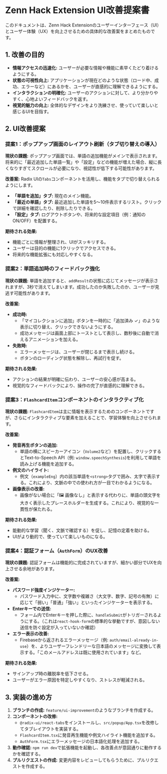 # Zenn Hack Extension UI改善提案書

このドキュメントは、Zenn Hack Extensionのユーザーインターフェース（UI）とユーザー体験（UX）を向上させるための具体的な改善案をまとめたものです。

## 1. 改善の目的

*   **情報アクセスの迅速化:** ユーザーが必要な情報や機能に素早くたどり着けるようにする。
*   **状態の可視性向上:** アプリケーションが現在どのような状態（ロード中、成功、エラーなど）にあるかを、ユーザーが直感的に理解できるようにする。
*   **インタラクションの明確化:** ユーザーのアクションに対して、より分かりやすく、心地よいフィードバックを返す。
*   **視覚的魅力の向上:** 全体的なデザインをより洗練させ、使っていて楽しいと感じるUIを目指す。

## 2. UI改善提案

### 提案1：ポップアップ画面のレイアウト刷新（タブ切り替えの導入）

**現状の課題:**
ポップアップ画面では、単語の追加機能がメインで表示されます。将来的に「最近追加した単語一覧」や「設定」などの機能が増えた場合、縦に長くなりすぎてスクロールが必要になり、視認性が低下する可能性があります。

**改善案:**
Radix UIの`Tabs`コンポーネントを活用し、機能をタブで切り替えられるようにします。

*   **「単語を追加」タブ:** 現在のメイン機能。
*   **「最近の単語」タブ:** 最近追加した単語を5〜10件表示するリスト。クリックで詳細を確認したり、削除したりできる。
*   **「設定」タブ:** ログアウトボタンや、将来的な設定項目（例：通知のON/OFF）を配置する。

**期待される効果:**
*   機能ごとに情報が整理され、UIがスッキリする。
*   ユーザーは目的の機能に1クリックでアクセスできる。
*   将来的な機能拡張にも対応しやすくなる。

### 提案2：単語追加時のフィードバック強化

**現状の課題:**
単語を追加すると、`addResult`の状態に応じてメッセージが表示されますが、3秒で消えてしまいます。成功したのか失敗したのか、ユーザーが見逃す可能性があります。

**改善案:**
*   **成功時:**
    *   「マイコレクションに追加」ボタンを一時的に「追加済み ✓」のような表示に切り替え、クリックできないようにする。
    *   成功メッセージは画面上部にトーストとして表示し、数秒後に自動で消えるアニメーションを加える。
*   **失敗時:**
    *   エラーメッセージは、ユーザーが閉じるまで表示し続ける。
    *   ボタンのローディング状態を解除し、再試行を促す。

**期待される効果:**
*   アクションの結果が明確に伝わり、ユーザーの安心感が高まる。
*   視覚的なフィードバックにより、操作の完了が直感的に理解できる。

### 提案3：`FlashcardItem`コンポーネントのインタラクティブ化

**現状の課題:**
`FlashcardItem`は主に情報を表示するためのコンポーネントですが、さらにインタラクティブな要素を加えることで、学習体験を向上させられます。

**改善案:**
*   **発音再生ボタンの追加:**
    *   単語の横にスピーカーアイコン（`Volume2`など）を配置し、クリックするとText-to-Speech API（例: `window.speechSynthesis`)を利用して単語を読み上げる機能を追加する。
*   **例文のハイライト:**
    *   例文（`exampleEng`）内の該当単語を`<strong>`タグで囲み、太字で表示する。これにより、文脈の中での使われ方が一目でわかるようになる。
*   **画像表示の改善:**
    *   画像がない場合に「🖼️ 画像なし」と表示する代わりに、単語の頭文字を大きく表示したプレースホルダーを生成する。これにより、視覚的な一貫性が保たれる。

**期待される効果:**
*   能動的な学習（聞く、文脈で確認する）を促し、記憶の定着を助ける。
*   UIがより動的で、使っていて楽しいものになる。

### 提案4：認証フォーム（`AuthForm`）のUX改善

**現状の課題:**
認証フォームは機能的に完成されていますが、細かい部分でUXを向上させる余地があります。

**改善案:**
*   **パスワード強度インジケーター:**
    *   パスワード入力中に、文字数や複雑さ（大文字、数字、記号の有無）に応じて「弱い」「普通」「強い」といったインジケーターを表示する。
*   **Enterキーでの送信:**
    *   フォーム内でEnterキーを押した際に、`handleSubmit`がトリガーされるようにする。（これは`react-hook-form`の標準的な挙動ですが、意図しない送信を防ぐ設定が入っていないか確認）
*   **エラー表示の改善:**
    *   Firebaseから返されるエラーメッセージ（例: `auth/email-already-in-use`）を、よりユーザーフレンドリーな日本語のメッセージに変換して表示する。「このメールアドレスは既に使用されています」など。

**期待される効果:**
*   サインアップ時の離脱率を低下させる。
*   ユーザーがエラー原因を特定しやすくなり、ストレスが軽減される。

## 3. 実装の進め方

1.  **ブランチの作成:** `feature/ui-improvement`のようなブランチを作成する。
2.  **コンポーネントの改修:**
    *   `@radix-ui/react-tabs`をインストールし、`src/popup/App.tsx`を改修してタブレイアウトを実装する。
    *   `FlashcardItem.tsx`に発音再生機能や例文ハイライト機能を追加する。
    *   `AuthForm.tsx`にエラーメッセージの日本語化処理を追加する。
3.  **動作確認:** `npm run dev`で拡張機能を起動し、各改善点が意図通りに動作するかを確認する。
4.  **プルリクエストの作成:** 変更内容をレビューしてもらうために、プルリクエストを作成する。
